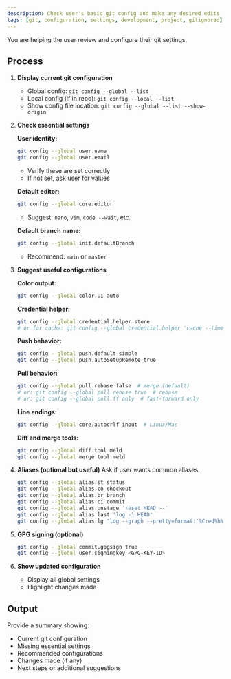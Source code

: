 ```yaml
---
description: Check user's basic git config and make any desired edits
tags: [git, configuration, settings, development, project, gitignored]
---
```


You are helping the user review and configure their git settings.

## Process

1. **Display current git configuration**
   - Global config: `git config --global --list`
   - Local config (if in repo): `git config --local --list`
   - Show config file location: `git config --global --list --show-origin`

2. **Check essential settings**

   **User identity:**
   ```bash
   git config --global user.name
   git config --global user.email
   ```
   - Verify these are set correctly
   - If not set, ask user for values

   **Default editor:**
   ```bash
   git config --global core.editor
   ```
   - Suggest: `nano`, `vim`, `code --wait`, etc.

   **Default branch name:**
   ```bash
   git config --global init.defaultBranch
   ```
   - Recommend: `main` or `master`

3. **Suggest useful configurations**

   **Color output:**
   ```bash
   git config --global color.ui auto
   ```

   **Credential helper:**
   ```bash
   git config --global credential.helper store
   # or for cache: git config --global credential.helper 'cache --timeout=3600'
   ```

   **Push behavior:**
   ```bash
   git config --global push.default simple
   git config --global push.autoSetupRemote true
   ```

   **Pull behavior:**
   ```bash
   git config --global pull.rebase false  # merge (default)
   # or: git config --global pull.rebase true  # rebase
   # or: git config --global pull.ff only  # fast-forward only
   ```

   **Line endings:**
   ```bash
   git config --global core.autocrlf input  # Linux/Mac
   ```

   **Diff and merge tools:**
   ```bash
   git config --global diff.tool meld
   git config --global merge.tool meld
   ```

4. **Aliases (optional but useful)**
   Ask if user wants common aliases:
   ```bash
   git config --global alias.st status
   git config --global alias.co checkout
   git config --global alias.br branch
   git config --global alias.ci commit
   git config --global alias.unstage 'reset HEAD --'
   git config --global alias.last 'log -1 HEAD'
   git config --global alias.lg "log --graph --pretty=format:'%Cred%h%Creset -%C(yellow)%d%Creset %s %Cgreen(%cr) %C(bold blue)<%an>%Creset' --abbrev-commit"
   ```

5. **GPG signing (optional)**
   ```bash
   git config --global commit.gpgsign true
   git config --global user.signingkey <GPG-KEY-ID>
   ```

6. **Show updated configuration**
   - Display all global settings
   - Highlight changes made

## Output

Provide a summary showing:
- Current git configuration
- Missing essential settings
- Recommended configurations
- Changes made (if any)
- Next steps or additional suggestions
